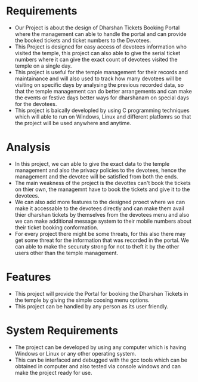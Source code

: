 # Requirements

* Our Project is about the design of Dharshan Tickets Booking Portal where the management can able to handle the portal and can provide the booked tickets and ticket numbers to the Devotees.
* This Project is designed for easy access of devotees information who visited the temple, this project can also able to give the serial ticket numbers where it can give the exact count of devotees visited the temple on a single day.
* This project is useful for the temple management for their records and maintainance and will also used to track how many devotees will be visiting on specific days by analysing the previous recorded data, so that the temple management can do better arrangements and can make the events or festive days better ways for dharshanam on special days for the devotees. 
* This project is baically developled by using C programming techniques which will able to run on Windows, Linux and different platfomrs so that the project will be used anywhere and anytime.

# Analysis

* In this project, we can able to give the exact data to the temple management and also the privacy policies to the devotees, hence the management and the devotee will be satisfied from both the ends. 
* The main weakness of the project is the devottes can't book the tickets on thier own, the managemnt have to book the tickets and give it to the devotees.
* We can also add more features to the designed proect where we can make it accessable to the devotees directly and can make them avail thier dharshan tickets by themselves from the devotees menu and also we can make additional message system to their mobile numbers about their ticket booking conformation.
* For every project there might be some threats, for this also there may get some threat for the information that was recorded in the portal. We can able to make the securuty strong for not to theft it by the other users other than the temple management.

# Features

* This project will provide the Portal for booking the Dharshan Tickets in the temple by giving the simple coosing menu options.
* This project can be handled by any person as its user friendly.

# System Requirements

* The project can be developed by using any computer which is having Windows or Linux or any other operating system.
* This can be interfaced and debugged with the gcc tools which can be obtained in computer and also tested via console windows and can make the project ready for use.
